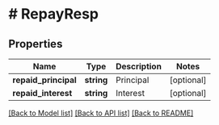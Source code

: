 # # RepayResp

## Properties

Name | Type | Description | Notes
------------ | ------------- | ------------- | -------------
**repaid_principal** | **string** | Principal | [optional] 
**repaid_interest** | **string** | Interest | [optional] 

[[Back to Model list]](../../README.md#documentation-for-models) [[Back to API list]](../../README.md#documentation-for-api-endpoints) [[Back to README]](../../README.md)
